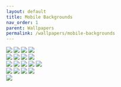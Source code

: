 ```yaml
---
layout: default
title: Mobile Backgrounds
nav_order: 1
parent: Wallpapers
permalink: /wallpapers/mobile-backgrounds
---
```


<div class="container">
  <a href="https://raw.githubusercontent.com/The-Back-Room/Wallpapers/refs/heads/main/mobile/Windows%2011/Windows%2011%20(1).png" target="_blank">
    <img src="https://raw.githubusercontent.com/The-Back-Room/Wallpapers/refs/heads/main/mobile/Windows%2011/Windows%2011%20(1).png" class="border"></a>
  <a href="https://raw.githubusercontent.com/The-Back-Room/Wallpapers/refs/heads/main/mobile/Windows%2011/Windows%2011%20(2).png" target="_blank">
    <img src="https://raw.githubusercontent.com/The-Back-Room/Wallpapers/refs/heads/main/mobile/Windows%2011/Windows%2011%20(2).png" class="border"></a>
  <a href="https://raw.githubusercontet.com/the-Back-Room/Wallpapers/refs/heads/main/mobile/Windows%2011/Windows%2011%20(3).png" target="_blank">
    <img src="https://raw.githubusercontent.com/The-Back-Room/Wallpapers/refs/heads/main/mobile/Windows%2011/Windows%2011%20(3).png" class="border"></a>
  <a href="https://raw.githubusercontent.com/The-Back-Room/Wallpapers/refs/heads/main/mobile/Windows%2011/Windows%2011%20(4).png" target="_blank">
    <img src="https://raw.githubusercontent.com/The-Back-Room/Wallpapers/refs/heads/main/mobile/Windows%2011/Windows%2011%20(4).png" class="border"></a>
</div>
<div class="container">
  <a href="https://raw.githubusercontent.com/The-Back-Room/Wallpapers/refs/heads/main/mobile/Windows%2011/Windows%2011%20(5).png" target="_blank">
    <img src="https://raw.githubusercontent.com/The-Back-Room/Wallpapers/refs/heads/main/mobile/Windows%2011/Windows%2011%20(5).png" class="border"></a>
  <a href="https://raw.githubusercontent.com/The-Back-Room/Wallpapers/refs/heads/main/mobile/Windows%2011/Windows%2011%20(6).png" target="_blank">
    <img src="https://raw.githubusercontent.com/The-Back-Room/Wallpapers/refs/heads/main/mobile/Windows%2011/Windows%2011%20(6).png" class="border"></a>
  <a href="https://raw.githubusercontent.com/The-Back-Room/Wallpapers/refs/heads/main/mobile/Windows%2011/Windows%2011%20(7).png" target="_blank">
    <img src="https://raw.githubusercontent.com/The-Back-Room/Wallpapers/refs/heads/main/mobile/Windows%2011/Windows%2011%20(7).png" class="border"></a>
  <a href="https://raw.githubusercontent.com/The-Back-Room/Wallpapers/refs/heads/main/mobile/Windows%2011/Windows%2011%20(8).png" target="_blank">
    <img src="https://raw.githubusercontent.com/The-Back-Room/Wallpapers/refs/heads/main/mobile/Windows%2011/Windows%2011%20(8).png" class="border"></a>
</div>
<div class="container">
  <a href="https://raw.githubusercontent.com/The-Back-Room/Wallpapers/refs/heads/main/mobile/Windows%2011/Windows%2011%20(9).png" target="_blank">
    <img src="https://raw.githubusercontent.com/The-Back-Room/Wallpapers/refs/heads/main/mobile/Windows%2011/Windows%2011%20(9).png" class="border"></a>
  <a href="https://raw.githubusercontent.com/The-Back-Room/Wallpapers/refs/heads/main/mobile/Windows%2011/Windows%2011%20(10).png" target="_blank">
    <img src="https://raw.githubusercontent.com/The-Back-Room/Wallpapers/refs/heads/main/mobile/Windows%2011/Windows%2011%20(10).png" class="border"></a>
  <a href="https://raw.githubusercontent.com/The-Back-Room/Wallpapers/refs/heads/main/mobile/Windows%2011/Windows%2011%20(11).png" target="_blank">
    <img src="https://raw.githubusercontent.com/The-Back-Room/Wallpapers/refs/heads/main/mobile/Windows%2011/Windows%2011%20(11).png" class="border"></a>
  <a href="https://raw.githubusercontent.com/The-Back-Room/Wallpapers/refs/heads/main/mobile/Windows%2011/Windows%2011%20(12).png" target="_blank">
    <img src="https://raw.githubusercontent.com/The-Back-Room/Wallpapers/refs/heads/main/mobile/Windows%2011/Windows%2011%20(12).png" class="border"></a>
  <a href="https://raw.githubusercontent.com/The-Back-Room/Wallpapers/refs/heads/main/mobile/Windows%2011/Windows%2011%20(13).png" target="_blank">
    <img src="https://raw.githubusercontent.com/The-Back-Room/Wallpapers/refs/heads/main/mobile/Windows%2011/Windows%2011%20(13).png" class="border"></a>
</div>
<div class="container">
  <a href="https://raw.githubusercontent.com/The-Back-Room/Wallpapers/refs/heads/main/mobile/Windows%2011/Windows%2011%20(14).png" target="_blank">
    <img src="https://raw.githubusercontent.com/The-Back-Room/Wallpapers/refs/heads/main/mobile/Windows%2011/Windows%2011%20(14).png" class="border"></a>
  <a href="https://raw.githubusercontent.com/The-Back-Room/Wallpapers/refs/heads/main/mobile/Windows%2011/Windows%2011%20(15).png" target="_blank">
    <img src="https://raw.githubusercontent.com/The-Back-Room/Wallpapers/refs/heads/main/mobile/Windows%2011/Windows%2011%20(15).png" class="border"></a>
  <a href="https://raw.githubusercontent.com/The-Back-Room/Wallpapers/refs/heads/main/mobile/Windows%2011/Windows%2011%20(16).png" target="_blank">
    <img src="https://raw.githubusercontent.com/The-Back-Room/Wallpapers/refs/heads/main/mobile/Windows%2011/Windows%2011%20(16).png" class="border"></a>
  <a href="https://raw.githubusercontent.com/The-Back-Room/Wallpapers/refs/heads/main/mobile/Windows%2011/Windows%2011%20(17).png" target="_blank">
    <img src="https://raw.githubusercontent.com/The-Back-Room/Wallpapers/refs/heads/main/mobile/Windows%2011/Windows%2011%20(17).png" class="border"></a>
</div>
<div class="container">
  <a href="https://raw.githubusercontent.com/The-Back-Room/Wallpapers/refs/heads/main/mobile/Windows%2011/Windows%2011%20(18).png" target="_blank">
    <img src="https://raw.githubusercontent.com/The-Back-Room/Wallpapers/refs/heads/main/mobile/Windows%2011/Windows%2011%20(18).png" class="border"></a>
</div>
